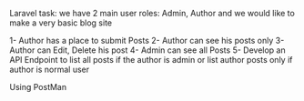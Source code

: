 Laravel task:
we have 2 main user roles: Admin, Author and we would like to make a very basic blog site

1- Author has a place to submit Posts
2- Author can see his posts only
3- Author can Edit, Delete his post
4- Admin can see all Posts
5- Develop an API Endpoint to list all posts if the author is admin or list author posts only if author is normal user

Using PostMan
